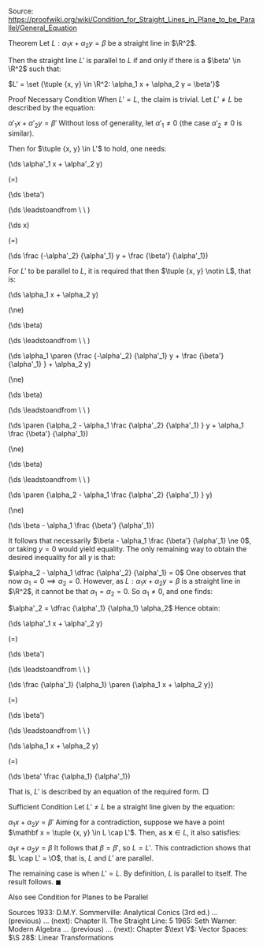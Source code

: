 # 

Source: https://proofwiki.org/wiki/Condition_for_Straight_Lines_in_Plane_to_be_Parallel/General_Equation



Theorem
Let $L: \alpha_1 x + \alpha_2 y = \beta$ be a straight line in $\R^2$.

Then the straight line $L'$ is parallel to $L$ if and only if there is a $\beta' \in \R^2$ such that:

$L' = \set {\tuple {x, y} \in \R^2: \alpha_1 x + \alpha_2 y = \beta'}$


Proof
Necessary Condition
When $L' = L$, the claim is trivial.
Let $L' \ne L$ be described by the equation:

$\alpha'_1 x + \alpha'_2 y = \beta'$
Without loss of generality, let $\alpha'_1 \ne 0$ (the case $\alpha'_2 \ne 0$ is similar).

Then for $\tuple {x, y} \in L'$ to hold, one needs:














\(\ds \alpha'_1 x + \alpha'_2 y\)

\(=\)







\(\ds \beta'\)














\(\ds \leadstoandfrom \ \ \)





\(\ds x\)

\(=\)







\(\ds \frac {-\alpha'_2} {\alpha'_1} y + \frac {\beta'} {\alpha'_1}\)










For $L'$ to be parallel to $L$, it is required that then $\tuple {x, y} \notin L$, that is:














\(\ds \alpha_1 x + \alpha_2 y\)

\(\ne\)







\(\ds \beta\)














\(\ds \leadstoandfrom \ \ \)





\(\ds \alpha_1 \paren {\frac {-\alpha'_2} {\alpha'_1} y + \frac {\beta'} {\alpha'_1} } + \alpha_2 y\)

\(\ne\)







\(\ds \beta\)














\(\ds \leadstoandfrom \ \ \)





\(\ds \paren {\alpha_2 - \alpha_1 \frac {\alpha'_2} {\alpha'_1} } y + \alpha_1 \frac {\beta'} {\alpha'_1}\)

\(\ne\)







\(\ds \beta\)














\(\ds \leadstoandfrom \ \ \)





\(\ds \paren {\alpha_2 - \alpha_1 \frac {\alpha'_2} {\alpha'_1} } y\)

\(\ne\)







\(\ds \beta - \alpha_1 \frac {\beta'} {\alpha'_1}\)










It follows that necessarily $\beta - \alpha_1 \frac {\beta'} {\alpha'_1} \ne 0$, or taking $y = 0$ would yield equality.
The only remaining way to obtain the desired inequality for all $y$ is that:

$\alpha_2 - \alpha_1 \dfrac {\alpha'_2} {\alpha'_1} = 0$
One observes that now $\alpha_1 = 0 \implies \alpha_2 = 0$.
However, as $L: \alpha_1 x + \alpha_2 y = \beta$ is a straight line in $\R^2$, it cannot be that $\alpha_1 = \alpha_2 = 0$.
So $\alpha_1 \ne 0$, and one finds:

$\alpha'_2 = \dfrac {\alpha'_1} {\alpha_1} \alpha_2$
Hence obtain:














\(\ds \alpha'_1 x + \alpha'_2 y\)

\(=\)







\(\ds \beta'\)














\(\ds \leadstoandfrom \ \ \)





\(\ds \frac {\alpha'_1} {\alpha_1} \paren {\alpha_1 x + \alpha_2 y}\)

\(=\)







\(\ds \beta'\)














\(\ds \leadstoandfrom \ \ \)





\(\ds \alpha_1 x + \alpha_2 y\)

\(=\)







\(\ds \beta' \frac {\alpha_1} {\alpha'_1}\)










That is, $L'$ is described by an equation of the required form.
$\Box$


Sufficient Condition
Let $L' \ne L$ be a straight line given by the equation:

$\alpha_1 x + \alpha_2 y = \beta'$
Aiming for a contradiction, suppose we have a point $\mathbf x = \tuple {x, y} \in L \cap L'$.
Then, as $\mathbf x \in L$, it also satisfies:

$\alpha_1 x + \alpha_2 y = \beta$
It follows that $\beta = \beta'$, so $L = L'$.
This contradiction shows that $L \cap L' = \O$, that is, $L$ and $L'$ are parallel.

The remaining case is when $L' = L$. 
By definition, $L$ is parallel to itself. 
The result follows.
$\blacksquare$


Also see
Condition for Planes to be Parallel


Sources
1933: D.M.Y. Sommerville: Analytical Conics (3rd ed.) ... (previous) ... (next): Chapter $\text {II}$. The Straight Line: $5$
1965: Seth Warner: Modern Algebra ... (previous) ... (next): Chapter $\text V$: Vector Spaces: $\S 28$: Linear Transformations




